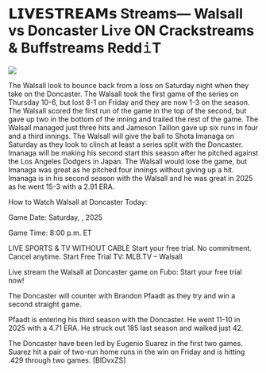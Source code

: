 # 𝗟𝗜𝗩𝗘𝗦𝗧𝗥𝗘𝗔𝗠𝘀 Streams— Walsall vs Doncaster Li𝚟e ON Crackstreams & Buffstreams Redd𝚒T  
  
  
[![](https://i.imgur.com/qSNzIqt.png)](https://movie.rssnews.media/aZdGWpPP.php)  
  
The Walsall look to bounce back from a loss on Saturday night when they take on the Doncaster. The Walsall took the first game of the series on Thursday 10-6, but lost 8-1 on Friday and they are now 1-3 on the season. The Walsall scored the first run of the game in the top of the second, but gave up two in the bottom of the inning and trailed the rest of the game. The Walsall managed just three hits and Jameson Taillon gave up six runs in four and a third innings. The Walsall will give the ball to Shota Imanaga on Saturday as they look to clinch at least a series split with the Doncaster. Imanaga will be making his second start this season after he pitched against the Los Angeles Dodgers in Japan. The Walsall would lose the game, but Imanaga was great as he pitched four innings without giving up a hit. Imanaga is in his second season with the Walsall and he was great in 2025 as he went 15-3 with a 2.91 ERA.

How to Watch Walsall at Doncaster Today:

Game Date: Saturday, , 2025

Game Time: 8:00 p.m. ET

LIVE SPORTS & TV WITHOUT CABLE
Start your free trial. No commitment. Cancel anytime.
Start Free Trial
TV: MLB.TV – Walsall

Live stream the Walsall at Doncaster game on Fubo: Start your free trial now!

The Doncaster will counter with Brandon Pfaadt as they try and win a second straight game.

Pfaadt is entering his third season with the Doncaster. He went 11-10 in 2025 with a 4.71 ERA. He struck out 185 last season and walked just 42.

The Doncaster have been led by Eugenio Suarez in the first two games. Suarez hit a pair of two-run home runs in the win on Friday and is hitting .429 through two games. [BIDvxZS]